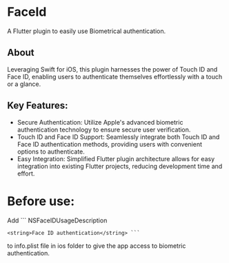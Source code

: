 # FaceId

A Flutter plugin to easily use Biometrical authentication.
## About

Leveraging Swift for iOS, this plugin harnesses the power of Touch ID and Face ID, enabling users to authenticate themselves effortlessly with a touch or a glance.

## Key Features:

* Secure Authentication: Utilize Apple's advanced biometric authentication technology to ensure secure user verification.
* Touch ID and Face ID Support: Seamlessly integrate both Touch ID and Face ID authentication methods, providing users with convenient options to authenticate.
* Easy Integration: Simplified Flutter plugin architecture allows for easy integration into existing Flutter projects, reducing development time and effort.

# Before use:
Add ``` <key>NSFaceIDUsageDescription</key>

	<string>Face ID authentication</string> ```
 to info.plist file in ios folder to give the app access to biometric authentication.

